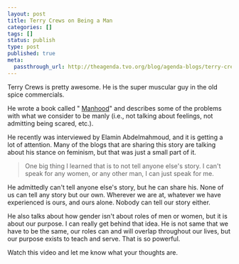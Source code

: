 ```yaml
---
layout: post
title: Terry Crews on Being a Man
categories: []
tags: []
status: publish
type: post
published: true
meta:
  passthrough_url: http://theagenda.tvo.org/blog/agenda-blogs/terry-crews-being-man-feminism-and-mindset-leads-rape
---
```


Terry Crews is pretty awesome. He is the super muscular guy in the old spice commercials.


He wrote a book called "
[Manhood](http://www.amazon.com/gp/product/0804178054/ref=as_li_tl?ie=UTF8&camp=1789&creative=390957&creativeASIN=0804178054&linkCode=as2&tag=jethrojonesco-20&linkId=JFSS2E4YJPXYYMUF)" and describes some of the problems with what we consider to be manly (i.e., not talking about feelings, not admitting being scared, etc.).


He recently was interviewed by Elamin Abdelmahmoud, and it is getting a lot of attention. Many of the blogs that are sharing this story are talking about his stance on feminism, but that was just a small part of it.


>One big thing I learned that is to not tell anyone else's story. I can't speak for any women, or any other man, I can just speak for me.



He admittedly can't tell anyone else's story, but he can share his. None of us can tell any story but our own. Wherever we are at, whatever we have experienced is ours, and ours alone. Nobody can tell our story either.


He also talks about how gender isn't about roles of men or women, but it is about our purpose. I can really get behind that idea. He is not same that we have to be the same, our roles can and will overlap throughout our lives, but our purpose exists to teach and serve. That is so powerful.


Watch this video and let me know what your thoughts are.

